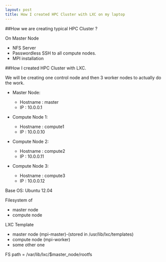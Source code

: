 ```yaml
---
layout: post
title: How I created HPC Cluster with LXC on my laptop
---
```




##How we are creating typical HPC Cluster ?

On Master Node



- NFS Server
- Passwordless SSH to all compute nodes.
- MPI installation



##How I created HPC Cluster with LXC.

We will be creating one control node and then 3 worker nodes to actually do the work.

- Master Node:
  - Hostname : master
  - IP : 10.0.0.1



- Compute Node 1:
  - Hostname : compute1
  - IP : 10.0.0.10


- Compute Node 2:
  - Hostname : compute2
  - IP : 10.0.0.11


- Compute Node 3:
  - Hostname : compute3
  - IP : 10.0.0.12


Base OS: Ubuntu 12.04

Filesystem of

- master node
- compute node





LXC Template

- master node (mpi-master)-(stored in /usr/lib/lxc/templates)
- compute node (mpi-worker)
- some other one



FS path = /var/lib/lxc/$master_node/rootfs



